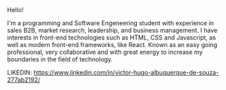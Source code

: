 Hello!

I'm a programming and Software Engeneering student with experience in sales B2B, market research, leadership, and business management. I have interests in front-end technologies such as HTML, CSS and Javascript, as well as modern front-end frameworks, like React. Known as an easy going professional, very collaborative and with great energy to increase my boundaries in the field of technology.

LIKEDIN:
https://www.linkedin.com/in/victor-hugo-albuquerque-de-souza-277ab2192/

